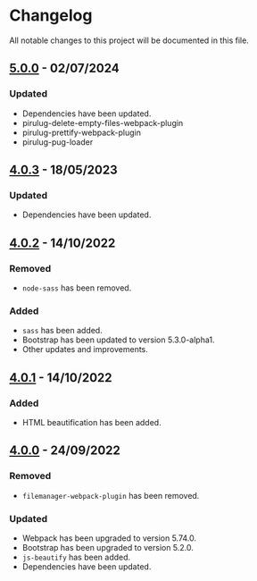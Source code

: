 # Changelog

All notable changes to this project will be documented in this file.

## [5.0.0] - 02/07/2024

### Updated

- Dependencies have been updated.
- pirulug-delete-empty-files-webpack-plugin
- pirulug-prettify-webpack-plugin
- pirulug-pug-loader

## [4.0.3] - 18/05/2023

### Updated

- Dependencies have been updated.

## [4.0.2] - 14/10/2022

### Removed

- `node-sass` has been removed.

### Added

- `sass` has been added.
- Bootstrap has been updated to version 5.3.0-alpha1.
- Other updates and improvements.

## [4.0.1] - 14/10/2022

### Added

- HTML beautification has been added.

## [4.0.0] - 24/09/2022

### Removed

- `filemanager-webpack-plugin` has been removed.

### Updated

- Webpack has been upgraded to version 5.74.0.
- Bootstrap has been upgraded to version 5.2.0.
- `js-beautify` has been added.
- Dependencies have been updated.

<!-- Links to versions -->
[5.0.0]: #500---02-07-2024
[4.0.3]: #403---18-05-2023
[4.0.2]: #402---14-10-2022
[4.0.1]: #401---14-10-2022
[4.0.0]: #400---24-09-2022
